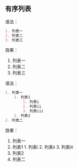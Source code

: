 ## 有序列表

语法：

```markdown
1. 列表一
2. 列表二
3. 列表三
```

效果：

1. 列表一
2. 列表二
3. 列表三

语法：

```markdown
1. 列表一
	1. 列表1
		1. 列表i
		2. 列表ii
		3. 列表iii
	2. 列表2
2. 列表二
```

效果：

1. 列表一
  1. 列表1
    1. 列表i
    2. 列表ii
    3. 列表iii
  2. 列表2
2. 列表二